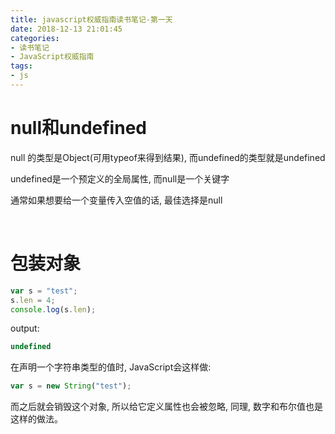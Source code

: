 ```yaml
---
title: javascript权威指南读书笔记-第一天
date: 2018-12-13 21:01:45
categories:
- 读书笔记
- JavaScript权威指南
tags:
- js
---
```


# null和undefined

null 的类型是Object(可用typeof来得到结果), 而undefined的类型就是undefined

undefined是一个预定义的全局属性, 而null是一个关键字

通常如果想要给一个变量传入空值的话, 最佳选择是null

<br>

# 包装对象

```js
var s = "test";
s.len = 4;
console.log(s.len);
```

output:

```js
undefined
```

在声明一个字符串类型的值时, JavaScript会这样做:

```js
var s = new String("test");
```

而之后就会销毁这个对象, 所以给它定义属性也会被忽略, 同理, 数字和布尔值也是这样的做法。

<br>

